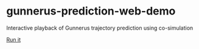 # gunnerus-prediction-web-demo
Interactive playback of Gunnerus trajectory prediction using co-simulation

[Run it](https://tongtonw.github.io/Prediction/) 
